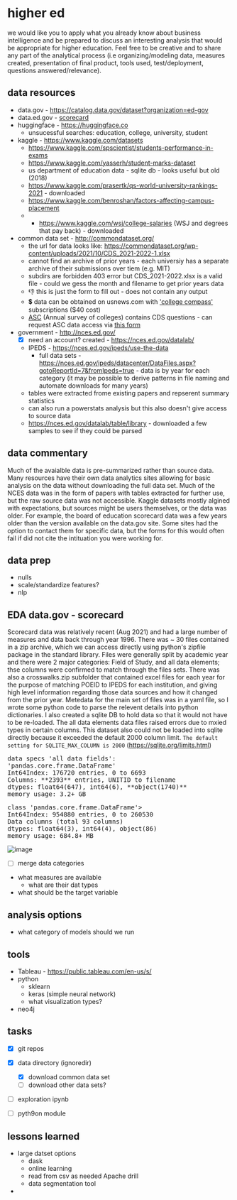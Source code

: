 # higher ed
we would like you to apply what you already know about business intelligence and be prepared to discuss an interesting analysis that would be appropriate for higher education. Feel free to be creative and to share any part of the analytical process (i.e organizing/modeling data, measures created, presentation of final product, tools used, test/deployment, questions answered/relevance). 

## data resources
- data.gov - https://catalog.data.gov/dataset?organization=ed-gov
- data.ed.gov - [scorecard](https://data.ed.gov/dataset/college-scorecard-all-data-files-through-6-2020/resources?resource=693ba436-110b-4a04-b6eb-d77804607f45)
- huggingface - https://huggingface.co
  - unsucessful searches: education, college, university, student
- kaggle - https://www.kaggle.com/datasets
  - https://www.kaggle.com/spscientist/students-performance-in-exams
  - https://www.kaggle.com/yasserh/student-marks-dataset
  - us department of education data - sqlite db - looks useful but old (2018)
  - https://www.kaggle.com/prasertk/qs-world-university-rankings-2021 - downloaded
  - https://www.kaggle.com/benroshan/factors-affecting-campus-placement
  - * https://www.kaggle.com/wsj/college-salaries (WSJ and degrees that pay back) - downloaded
- common data set - http://commondataset.org/
  - the url for data looks like: https://commondataset.org/wp-content/uploads/2021/10/CDS_2021-2022-1.xlsx
  - cannot find an archive of prior years - each universiy has a separate archive of their submissions over tiem (e.g. MIT)
  - subdirs are forbidden 403 error but CDS_2021-2022.xlsx is a valid file - could we gess the month and filename to get prior years data
  - :thumbsdown: this is just the form to fill out - does not contain any output
  - :heavy_dollar_sign: data can be obtained on usnews.com with ['college compass'](https://www.usnews.com/usnews/store/college_compass?src=web:col_compass:na:BC_homepage_headerpromo_CTA:20190418) subscriptions ($40 cost)
  - [ASC](https://professionals.collegeboard.org/higher-ed/recruitment/annual-survey) (Annual survey of colleges) contains CDS questions - can request ASC data access via [this form](https://collegeboard.tfaforms.net/69)
- government - http://nces.ed.gov/
  - [x] need an account? created - https://nces.ed.gov/datalab/
  - IPEDS - https://nces.ed.gov/ipeds/use-the-data
    - full data sets - https://nces.ed.gov/ipeds/datacenter/DataFiles.aspx?gotoReportId=7&fromIpeds=true - data is by year for each category (it may be possible to derive patterns in file naming and automate downloads for many years)
  - tables were extracted frome existing papers and repserent summary statistics
  - can also run a powerstats analysis but this also doesn't give access to source data
  - https://nces.ed.gov/datalab/table/library - downloaded a few samples to see if they could be parsed

## data commentary
Much of the avaialble data is pre-summarized rather than source data.  Many resources have their own data analytics sites allowing for basic analysis on the data without downloading the full data set.  Much of the NCES data was in the form of papers with tables extracted for further use, but the raw source data was not accessible. Kaggle datasets mostly algined with expectations, but sources might be users themselves, or the data was older.  For example, the board of education  scorecard data was a few years older than the version available on the data.gov site.  Some sites had the option to contact them for specific data, but the forms for this would often fail if did not cite the intituation you were working for.  

## data prep
  - nulls
  - scale/standardize features?
  - nlp

## EDA data.gov - scorecard 
Scorecard data was relatively recent (Aug 2021) and had a large number of measures and data back through year 1996.  There was ~ 30 files contained in a zip archive, which we can access directly using python's zipfile package in the standard library. Files were generally split by academic year and there were 2 major categories: Field of Study, and all data elements; thse columns were confirmed to match through the files sets.  There was also a crosswalks.zip subfolder that contained excel files for each year for the purpose of matching POEID to IPEDS for each institution, and giving high level information regarding those data sources and how it changed from the prior year.  Metedata for the main set of files was in a yaml file, so I wrote some python code to parse the relevent details into python dictionaries.  I also created a sqlite DB to hold data so that it would not have to be re-loaded. 
The all data elements data files raised errors due to mxied types in certain columns.  This dataset also could not be loaded into sqlite directly because it exceeded the default 2000 column limit. 
`The default setting for SQLITE_MAX_COLUMN is 2000` (https://sqlite.org/limits.html)


<pre>data specs 'all data fields':
'pandas.core.frame.DataFrame'
Int64Index: 176720 entries, 0 to 6693
Columns: **2393** entries, UNITID to filename
dtypes: float64(647), int64(6), **object(1740)**
memory usage: 3.2+ GB</pre>

<pre>
class 'pandas.core.frame.DataFrame'>
Int64Index: 954880 entries, 0 to 260530
Data columns (total 93 columns)
dtypes: float64(3), int64(4), object(86)
memory usage: 684.8+ MB
</pre>
![image](https://user-images.githubusercontent.com/51385580/151902970-f50f0f32-f339-470c-be5a-e4567e97eeeb.png)

- [ ] merge data categories

- what measures are available
  - what are their dat types
- what should be the target variable


## analysis options
- what category of models should we run


## tools
- Tableau - https://public.tableau.com/en-us/s/
- python
  - sklearn
  - keras (simple neural network)
  - what visualization types?
- neo4j


## tasks
- [x] git repos
- [x] data directory (ignoredir)
  - [x] download common data set
  - [ ] download other data sets?
- [ ] exploration ipynb
- [ ] pyth9on module


## lessons learned
- large datset options
  - dask
  - online learning
  - read from csv as needed Apache drill
  - data segmentation tool
- 
